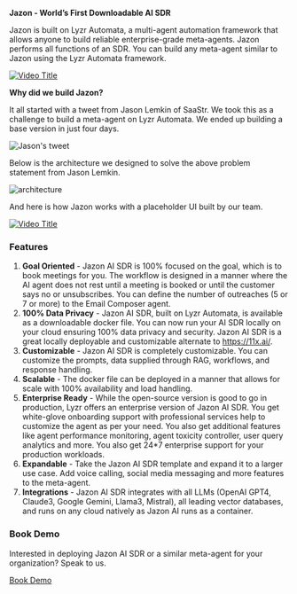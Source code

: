 
**Jazon - World’s First Downloadable AI SDR**

Jazon is built on Lyzr Automata, a multi-agent automation framework that allows anyone to build reliable enterprise-grade meta-agents. Jazon performs all functions of an SDR. You can build any meta-agent similar to Jazon using the Lyzr Automata framework.

[![Video Title](https://raw.githubusercontent.com/LyzrCore/lyzr-automata/main/agent-templates/jazon/assets/intro_demo_thumbnail.png)](https://www.lyzr.ai/wp-content/uploads/2024/04/LYZR-VIDEO-7.mp4)

**Why did we build Jazon?**

It all started with a tweet from Jason Lemkin of SaaStr. We took this as a challenge to build a meta-agent on Lyzr Automata. We ended up building a base version in just four days. 

![Jason's tweet](https://raw.githubusercontent.com/LyzrCore/lyzr-automata/main/agent-templates/jazon/assets/jason_tweet.png)

Below is the architecture we designed to solve the above problem statement from Jason Lemkin.

![architecture](https://raw.githubusercontent.com/LyzrCore/lyzr-automata/main/agent-templates/jazon/assets/arch.png)

And here is how Jazon works with a placeholder UI built by our team.

[![Video Title](https://raw.githubusercontent.com/LyzrCore/lyzr-automata/main/agent-templates/jazon/assets/demo_video_thumbnail.png)](https://www.lyzr.ai/wp-content/uploads/2024/04/WALKTHROUGH.mp4)

### Features
1. **Goal Oriented** - Jazon AI SDR is 100% focused on the goal, which is to book meetings for you. The workflow is designed in a manner where the AI agent does not rest until a meeting is booked or until the customer says no or unsubscribes. You can define the number of outreaches (5 or 7 or more) to the Email Composer agent.
2. **100% Data Privacy** - Jazon AI SDR, built on Lyzr Automata, is available as a downloadable docker file. You can now run your AI SDR locally on your cloud ensuring 100% data privacy and security. Jazon AI SDR is a great locally deployable and customizable alternate to https://11x.ai/.
3. **Customizable** - Jazon AI SDR is completely customizable. You can customize the prompts, data supplied through RAG, workflows, and response handling.
4. **Scalable** - The docker file can be deployed in a manner that allows for scale with 100% availability and load handling.
5. **Enterprise Ready** - While the open-source version is good to go in production, Lyzr offers an enterprise version of Jazon AI SDR. You get white-glove onboarding support with professional services help to customize the agent as per your need. You also get additional features like agent performance monitoring, agent toxicity controller, user query analytics and more. You also get 24*7 enterprise support for your production workloads.
6. **Expandable** - Take the Jazon AI SDR template and expand it to a larger use case. Add voice calling, social media messaging and more features to the meta-agent.
7. **Integrations** - Jazon AI SDR integrates with all LLMs (OpenAI GPT4, Claude3, Google Gemini, Llama3, Mistral), all leading vector databases, and runs on any cloud natively as Jazon AI runs as a container.

### Book Demo

Interested in deploying Jazon AI SDR or a similar meta-agent for your organization? Speak to us.

[Book Demo](https://www.lyzr.ai/book-demo/)
